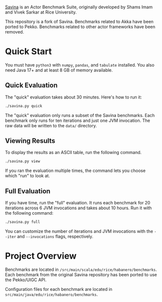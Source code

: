 [Savina](https://github.com/shamsimam/savina) is an Actor Benchmark Suite, 
originally developed by Shams Imam and Vivek Sarkar at Rice University.

This repository is a fork of Savina. Benchmarks related to Akka have been 
ported to Pekko. Benchmarks related to other actor frameworks have been removed.

# Quick Start

You must have `python3` with `numpy`, `pandas`, and `tabulate` installed.
You also need Java 17+ and at least 8 GB of memory available.

## Quick Evaluation

The "quick" evaluation takes about 30 minutes. Here's how to run it:

```bash
./savina.py quick
```

The "quick" evaluation only runs a subset of the Savina benchmarks. Each benchmark
only runs for ten iterations and just one JVM invocation. The raw data will be
written to the `data/` directory.

## Viewing Results

To display the results as an ASCII table, run the following command.

```bash
./savina.py view
```

If you ran the evaluation multiple times, the command lets you choose which 
"run" to look at.

## Full Evaluation

If you have time, run the "full" evaluation. It runs each benchmark for 20 
iterations across 6 JVM invocations and takes about 10 hours. 
Run it with the following command:

```bash
./savina.py full
```

You can customize the number of iterations and JVM invocations with the
`--iter` and `--invocations` flags, respectively.

# Project Overview

Benchmarks are located in `/src/main/scala/edu/rice/habanero/benchmarks`. Each
benchmark from the original Savina repository has been ported to use the 
Pekko/UIGC API.

Configuration files for each benchmark are located in 
`src/main/java/edu/rice/habanero/benchmarks`.